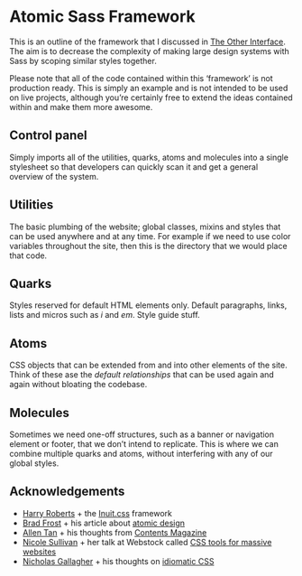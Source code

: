 # Atomic Sass Framework

This is an outline of the framework that I discussed in [The Other Interface](http://coding.smashingmagazine.com/2013/08/02/other-interface-atomic-design-sass/). The aim is to decrease the complexity of making large design systems with Sass by scoping similar styles together.

Please note that all of the code contained within this ‘framework’ is not production ready. This is simply an example and is not intended to be used on live projects, although you’re certainly free to extend the ideas contained within and make them more awesome.


## Control panel
Simply imports all of the utilities, quarks, atoms and molecules into a single stylesheet so that developers can quickly scan it and get a general overview of the system.

## Utilities
The basic plumbing of the website; global classes, mixins and styles that can be used anywhere and at any time. For example if we need to use color variables throughout the site, then this is the directory that we would place that code.

## Quarks
Styles reserved for default HTML elements only. Default paragraphs, links, lists and micros such as *i* and *em*. Style guide stuff.

## Atoms
CSS objects that can be extended from and into other elements of the site. Think of these ase the *default relationships* that can be used again and again without bloating the codebase.

## Molecules
Sometimes we need one-off structures, such as a banner or navigation element or footer, that we don’t intend to replicate. This is where we can combine multiple quarks and atoms, without interfering with any of our global styles.



## Acknowledgements
- [Harry Roberts](http://twitter.com/csswizardry) + the [Inuit.css](http://inuitcss.com/) framework
- [Brad Frost](http://twitter.com/bradfrost) + his article about [atomic design](http://bradfrostweb.com/blog/post/atomic-web-design/)
- [Allen Tan](http://twitter.com/tealtan) + his thoughts from [Contents Magazine](http://contentsmagazine.com/articles/made-to-measure/)
- [Nicole Sullivan](http://twitter.com/stubbornella) + her talk at Webstock called [CSS tools for massive websites](http://talks.webstock.org.nz/speakers/nicole-sullivan/css-tools-massive-websites/)
- [Nicholas Gallagher](http://twitter.com/necolas) + his thoughts on [idiomatic CSS](https://github.com/necolas/idiomatic-css)

